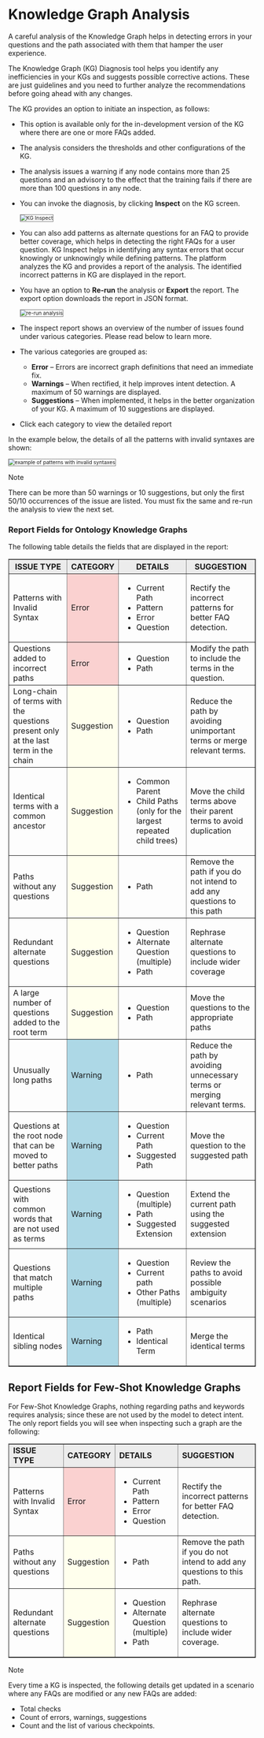 # **Knowledge Graph Analysis**

A careful analysis of the Knowledge Graph helps in detecting errors in your questions and the path associated with them that hamper the user experience.

The Knowledge Graph (KG) Diagnosis tool helps you identify any inefficiencies in your KGs and suggests possible corrective actions. These are just guidelines and you need to further analyze the recommendations before going ahead with any changes.

The KG provides an option to initiate an inspection, as follows:

* This option is available only for the in-development version of the KG where there are one or more FAQs added.
* The analysis considers the thresholds and other configurations of the KG.
* The analysis issues a warning if any node contains more than 25 questions and an advisory to the effect that the training fails if there are more than 100 questions in any node.
* You can invoke the diagnosis, by clicking **Inspect** on the KG screen.

   <img src="../../images/KG_Inspect.png" alt="KG Inspect" title="KG Inspect" style="border: 1px solid gray; zoom:75%;">

* You can also add patterns as alternate questions for an FAQ to provide better coverage, which helps in detecting the right FAQs for a user question. KG Inspect helps in identifying any syntax errors that occur knowingly or unknowingly while defining patterns. 
The platform analyzes the KG and provides a report of the analysis. The identified incorrect patterns in KG are displayed in the report.

* You have an option to **Re-run** the analysis or **Export** the report. The export option downloads the report in JSON format.

   <img src="../../images/re-run-analysis.png" alt="re-run analysis" title="re-run analysis" style="border: 1px solid gray; zoom:75%;">

* The inspect report shows an overview of the number of issues found under various categories. Please read below to learn more.
* The various categories are grouped as:
    * **Error** – Errors are incorrect graph definitions that need an immediate fix.
    * **Warnings** – When rectified, it help improves intent detection. A maximum of 50 warnings are displayed.
    * **Suggestions** – When implemented, it helps in the better organization of your KG. A maximum of 10 suggestions are displayed.
* Click each category to view the detailed report

In the example below, the details of all the patterns with invalid syntaxes are shown:

<img src="../../images/example-patterns-with-invalid-syntaxes.png" alt="example of patterns with invalid syntaxes" title="example of patterns with invalid syntaxes" style="border: 1px solid gray; zoom:75%;">

<div class="admonition note">
<p class="admonition-title">Note</p>
<p>There can be more than 50 warnings or 10 suggestions, but only the first 50/10 occurrences of the issue are listed. You must fix the same and re-run the analysis to view the next set.</p>
</div>

### Report Fields for Ontology Knowledge Graphs

The following table details the fields that are displayed in the report:

<table border="1.5">
  <tr bgcolor="#ECECEC">
   <th><strong>ISSUE TYPE</strong>
   </th>
   <th><strong>CATEGORY</strong>
   </th>
   <th><strong>DETAILS</strong>
   </th>
   <th><strong>SUGGESTION</strong>
   </th>
  </tr>
  <tr>
   <td>Patterns with Invalid Syntax
   </td>
   <td bgcolor="#fad1d0">Error
   </td>
   <td>
<ul>

<li>Current Path

<li>Pattern

<li>Error

<li>Question
</li>
</ul>
   </td>
   <td>Rectify the incorrect patterns for better FAQ detection.
   </td>
  </tr>
  <tr>
   <td>Questions added to incorrect paths
   </td>
   <td bgcolor="#fad1d0">Error
   </td>
   <td>
<ul>

<li>Question

<li>Path
</li>
</ul>
   </td>
   <td>Modify the path to include the terms in the question.
   </td>
  </tr>
  <tr>
   <td>Long-chain of terms with the questions present only at the last term in the chain
   </td>
   <td bgcolor="#FFFFED">Suggestion
   </td>
   <td>
<ul>

<li>Question

<li>Path
</li>
</ul>
   </td>
   <td>Reduce the path by avoiding unimportant terms or merge relevant terms.
   </td>
  </tr>
  <tr>
   <td>Identical terms with a common ancestor
   </td>
   <td bgcolor="#FFFFED">Suggestion
   </td>
   <td>
<ul>

<li>Common Parent

<li>Child Paths (only for the largest repeated child trees)
</li>
</ul>
   </td>
   <td>Move the child terms above their parent terms to avoid duplication
   </td>
  </tr>
  <tr>
   <td>Paths without any questions
   </td>
   <td bgcolor="#FFFFED">Suggestion
   </td>
   <td>
<ul>

<li>Path
</li>
</ul>
   </td>
   <td>Remove the path if you do not intend to add any questions to this path
   </td>
  </tr>
  <tr>
   <td>Redundant alternate questions
   </td>
   <td bgcolor="#FFFFED">Suggestion
   </td>
   <td>
<ul>

<li>Question

<li>Alternate Question (multiple)

<li>Path
</li>
</ul>
   </td>
   <td>Rephrase alternate questions to include wider coverage
   </td>
  </tr>
  <tr>
   <td>A large number of questions added to the root term
   </td>
   <td bgcolor="#FFFFED">Suggestion
   </td>
   <td>
<ul>

<li>Question

<li>Path
</li>
</ul>
   </td>
   <td>Move the questions to the appropriate paths
   </td>
  </tr>
  <tr>
   <td>Unusually long paths
   </td>
 <td bgcolor="#ADD8E6">Warning
   </td>
   <td>
<ul>

<li>Path
</li>
</ul>
   </td>
   <td>Reduce the path by avoiding unnecessary terms or merging relevant terms.
   </td>
  </tr>
  <tr>
   <td>Questions at the root node that can be moved to better paths
   </td>
   <td bgcolor="#ADD8E6">Warning
   </td>
   <td>
<ul>

<li>Question

<li>Current Path

<li>Suggested Path
</li>
</ul>
   </td>
   <td>Move the question to the suggested path
   </td>
  </tr>
  <tr>
   <td>Questions with common words that are not used as terms
   </td>
    <td bgcolor="#ADD8E6">Warning
   </td>
   <td>
<ul>

<li>Question (multiple)

<li>Path

<li>Suggested Extension
</li>
</ul>
   </td>
   <td>Extend the current path using the suggested extension
   </td>
  </tr>
  <tr>
   <td>Questions that match multiple paths
   </td>
   <td bgcolor="#ADD8E6">Warning
   </td>
   <td>
<ul>

<li>Question

<li>Current path

<li>Other Paths (multiple)
</li>
</ul>
   </td>
   <td>Review the paths to avoid possible ambiguity scenarios
   </td>
  </tr>
  <tr>
   <td>Identical sibling nodes
   </td>
   <td bgcolor="#ADD8E6">Warning
   </td>
   <td>
<ul>

<li>Path

<li>Identical Term
</li>
</ul>
   </td>
   <td>Merge the identical terms
   </td>
  </tr>
</table>

## Report Fields for Few-Shot Knowledge Graphs

For Few-Shot Knowledge Graphs, nothing regarding paths and keywords requires analysis; since these are not used by the model to detect intent. The only report fields you will see when inspecting such a graph are the following: 
<table border="1.5">
<tr bgcolor="#ECECEC">
   <td><strong>ISSUE TYPE</strong>
   </td>
   <td><strong>CATEGORY </strong>
   </td>
   <td><strong>DETAILS</strong>
   </td>
   <td><strong>SUGGESTION</strong>
   </td>
  </tr>
  <tr>
   <td>Patterns with Invalid Syntax
   </td>
   <td bgcolor="#fad1d0">Error
   </td>
   <td>
<ul>

<li>Current Path

<li>Pattern

<li>Error

<li>Question
</li>
</ul>
   </td>
   <td>Rectify the incorrect patterns for better FAQ detection.
   </td>
  </tr>
  <tr>
   <td>Paths without any questions
   </td>
   <td bgcolor="#FFFFED">Suggestion
   </td>
   <td>
<ul>

<li>Path
</li>
</ul>
   </td>
   <td>Remove the path if you do not intend to add any questions to this path.
   </td>
  </tr>
  <tr>
   <td>Redundant alternate questions
   </td>
   <td bgcolor="#FFFFED">Suggestion
   </td>
   <td>
<ul>

<li>Question

<li>Alternate Question (multiple)

<li>Path
</li>
</ul>
   </td>
   <td>Rephrase alternate questions to include wider coverage.
   </td>
  </tr>
</table>

<div class="admonition note">
<p class="admonition-title">Note</p>
<p>Every time a KG is inspected, the following details get updated in a scenario where any FAQs are modified or any new FAQs are added:
<ul><li>Total checks</li>
<li>Count of errors, warnings, suggestions</li>
<li>Count and the list of various checkpoints.</li></ul></p>
</div>